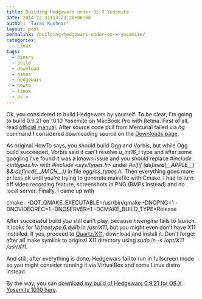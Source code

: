 ```yaml
---
title: Building Hedgewars under OS X Yosemite
date: 2014-12-31T13:23:20+00:00
author: "Taras Kushnir"
layout: post
permalink: /building-hedgewars-under-os-x-yosemite/
categories:
  - Linux
tags:
  - binary
  - build
  - download
  - games
  - hedgewars
  - howto
  - linux
  - os x
---
```

Ok, you considered to build Hedgewars by yourself. To be clear, I'm going to build 0.9.21 on 10.10 Yosemite on MacBook Pro with Retina. First of all, read <a href="https://code.google.com/p/hedgewars/wiki/BuildingOnMac" target="_blank">official manual</a>. After source code pull from Mercurial failed via _hg_ command I considered downloading source on the <a href="http://www.hedgewars.org/download.html" target="_blank">Downloads page</a>.

As original HowTo says, you should build Ogg and Vorbis, but while Ogg build succeeded, Vorbis said it can't resolve _u\_int16\_t_ type and after some googling I've found it was a known issue and you should replace _#include <inttypes.h>_ with _#include <sys/types.h>_ under _#elfif (defined(\_\_APPLE\_\_) && defined(\_\_MACH\_\_))_ in file _ogg/os_types.h_. Then everything goes more or less ok until you're trying to generate makefile with Cmake. I had to turn off video recording feature, screenshots in PNG (BMPs instead) and no local server. Finally, I came up with

cmake . -DQT\_QMAKE\_EXECUTABLE=/usr/bin/qmake -DNOPNG=1 -DNOVIDEOREC=1 -DNOSERVER=1 -DCMAKE\_BUILD\_TYPE=Release

After successful build you still can't play, because _hwengine_ fails to launch. It looks for _libfreetype.6.dylib_ in _/usr/X11_, but you might even don't have X11 installed. If yes, proceed to <a href="http://xquartz.macosforge.org/trac/wiki" target="_blank">Quartz/X11</a>, download and install it. Don't forget after all make symlink to original X11 directory using _sudo ln -s /opt/X11 /usr/X11_.

And still, after everything is done, Hedgewars fail to run in fullscreen mode so you might consider running it via VirtualBox and some Linux distro instead.

By the way, you can <a href="http://ge.tt/2eynVr72" target="_blank">download my build of Hedgewars 0.9.21 for OS X Yosemite 10.10 here</a>.